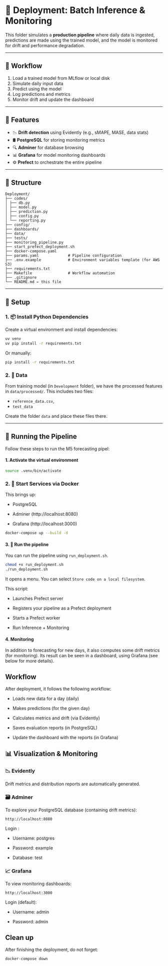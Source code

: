 # 🚀 Deployment: Batch Inference & Monitoring

This folder simulates a **production pipeline** where daily data is ingested, predictions are made using the trained model, and the model is monitored for drift and performance degradation.


---


## 🔄 Workflow

1. Load a trained model from MLflow or local disk
2. Simulate daily input data
3. Predict using the model
4. Log predictions and metrics
5. Monitor drift and update the dashboard


---

## 🚀 Features

- 📉 **Drift detection** using Evidently (e.g., sMAPE, MASE, data stats)
- 🛢 **PostgreSQL** for storing monitoring metrics
- 🔍 **Adminer** for database browsing
- 📊 **Grafana** for model monitoring dashboards
- ⚙️ **Prefect** to orchestrate the entire pipeline


---
## 📂 Structure

```
Deployment/
├── codes/
│ ├── db.py
│ ├── model.py
│ ├── prediction.py
│ ├── config.py
│ └── reporting.py
├── config/
├── dashboards/
├── data/
├── tests/
├── monitoring_pipeline.py
├── start_prefect_deployment.sh
├── docker-compose.yaml
├── params.yaml             # Pipeline configuration
├── .env.example            # Environment variables template (for AWS S3)
├── requirements.txt
├── Makefile                # Workflow automation
├── .gitignore
└── README.md ← this file
```

---

## 🔧 Setup 

### 1. 📦 Install Python Dependencies

Create a virtual environment and install dependencies:


```bash
uv venv
uv pip install -r requirements.txt
```

Or manually:

```bash
pip install -r requirements.txt
```

### 2. 📁 Data

From training model (in `Development` folder), we have the processed features in `data/processed/`. This includes two files:
- `reference_data.csv`,
- `test_data`

Create the folder `data` and place these files there.

---

## 🚀 Running the Pipeline 

Follow these steps to run the M5 forecasting pipel:

#### 1. Activate the virtual environment

```bash
source .venv/bin/activate
```


### 2. 🐳 Start Services via Docker

This brings up:

- PostgreSQL

- Adminer (http://localhost:8080)

- Grafana (http://localhost:3000)

```bash
docker-compose up --build -d
```

#### 3. 🚀 Run the pipeline

You can run the pipeline using `run_deployment.sh`. 

```bash
chmod +x run_deployment.sh
./run_deployment.sh
```
It opens a menu. You can select `Store code on a local filesystem`.


This script:

- Launches Prefect server

- Registers your pipeline as a Prefect deployment

- Starts a Prefect worker

- Run Inference + Monitoring

#### 4. Monitoring

In addition to forecasting for new days, it also computes some drift metrics (for monitoring). Its result can be seen in a dashboard, using Grafana (see below for more details).




## Workflow

After deployment, it follows the following workflow:

- Loads new data for a day (daily)

- Makes predictions (for the given day)

- Calculates metrics and drift (via Evidently)

- Saves evaluation reports (in PostgreSQL)

- Update the dashboard with the reports (in Grafana)


## 📊 Visualization & Monitoring

### 📉 Evidently

Drift metrics and distribution reports are automatically generated.

### 🗃 Adminer
To explore your PostgreSQL database (containing drift metrics):

```arduino
http://localhost:8080
```

Login :

- Username: postgres

- Password: example

- Database: test

### 📈 Grafana

To view monitoring dashboards:

```arduino
http://localhost:3000
```

Login (default):

- Username: admin

- Password: admin


## Clean up

After finishing the deployment, do not forget:

```bash
docker-compose down
```

